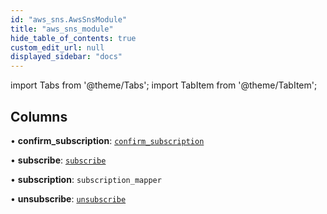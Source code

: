 ```yaml
---
id: "aws_sns.AwsSnsModule"
title: "aws_sns_module"
hide_table_of_contents: true
custom_edit_url: null
displayed_sidebar: "docs"
---
```


import Tabs from '@theme/Tabs';
import TabItem from '@theme/TabItem';

## Columns

• **confirm\_subscription**: [`confirm_subscription`](aws_sns_rpcs_confirm_subscription.ConfirmSubscriptionRpc.md)

• **subscribe**: [`subscribe`](aws_sns_rpcs_subscribe.SubscribeRpc.md)

• **subscription**: `subscription_mapper`

• **unsubscribe**: [`unsubscribe`](aws_sns_rpcs_unsubscribe.UnsubscribeRpc.md)
